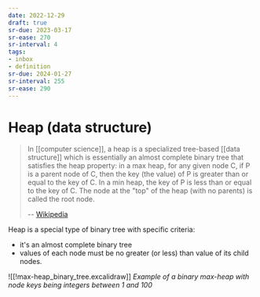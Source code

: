 ```yaml
---
date: 2022-12-29
draft: true
sr-due: 2023-03-17
sr-ease: 270
sr-interval: 4
tags:
- inbox
- definition
sr-due: 2024-01-27
sr-interval: 255
sr-ease: 290
---
```


# Heap (data structure)

> In [[computer science]], a heap is a specialized tree-based [[data structure]]
> which is essentially an almost complete binary tree that satisfies the heap
> property: in a max heap, for any given node C, if P is a parent node of C,
> then the key (the value) of P is greater than or equal to the key of C. In a
> min heap, the key of P is less than or equal to the key of C. The node at the
> "top" of the heap (with no parents) is called the root node.
>
> -- [Wikipedia](<https://en.wikipedia.org/wiki/Heap_(data_structure)>)

Heap is a special type of binary tree with specific criteria:

- it's an almost complete binary tree
- values of each node must be no greater (or less) than value of its child
  nodes.

![[!max-heap_binary_tree.excalidraw]]
*Example of a binary max-heap with node keys being integers between 1 and 100*
